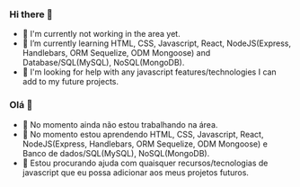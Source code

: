 ### Hi there 👋

- 🔭 I'm currently not working in the area yet.
- 🌱 I’m currently learning HTML, CSS, Javascript, React, NodeJS(Express, Handlebars, ORM Sequelize, ODM Mongoose) and Database/SQL(MySQL), NoSQL(MongoDB).
- 🤔 I'm looking for help with any javascript features/technologies I can add to my future projects.

### Olá 👋

- 🔭 No momento ainda não estou trabalhando na área.
- 🌱 No momento estou aprendendo HTML, CSS, Javascript, React, NodeJS(Express, Handlebars, ORM Sequelize, ODM Mongoose) e Banco de dados/SQL(MySQL), NoSQL(MongoDB).
- 🤔 Estou procurando ajuda com quaisquer recursos/tecnologias de javascript que eu possa adicionar aos meus projetos futuros.
